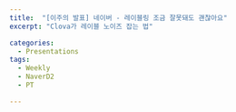 ```yaml
---
title:  "[이주의 발표] 네이버 - 레이블링 조금 잘못돼도 괜찮아요"
excerpt: "Clova가 레이블 노이즈 잡는 법"

categories:
  - Presentations
tags:
  - Weekly
  - NaverD2
  - PT

---
```


  